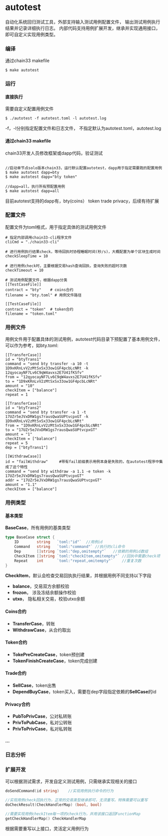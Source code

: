 
# autotest
自动化系统回归测试工具，外部支持输入测试用例配置文件，
输出测试用例执行结果并记录详细执行日志。
内部代码支持用例扩展开发，继承并实现通用接口，即可自定义实现用例类型。

### 编译
通过chain33 makefile
```
$ make autotest
```

### 运行

#### **直接执行**
需要自定义配置用例文件
```
$ ./autotest -f autotest.toml -l autotest.log
```

-f，-l分别指定配置文件和日志文件，
不指定默认为autotest.toml，autotest.log


#### **通过chain33 makefile**
chain33开发人员修改框架或dapp代码，验证测试
```

//启动单节点solo版本chain33，运行默认配置autotest，dapp用于指定需要跑的配置用例
$ make autotest dapp=bty
$ make autotest dapp="bty token"

//dapp=all，执行所有预配置用例
$ make autotest dapp=all
```
目前autotest支持的dapp有，bty(coins） token trade privacy，后续有待扩展


### 配置文件

配置文件为toml格式，用于指定具体的测试用例文件
```
# 指定内部调用chain33-cli程序文件
cliCmd = "./chain33-cli"

# 进行用例执行结果check，等待回执时协程睡眠时间(秒/s)，大概配置为单个区块生成时间
checkSleepTime = 10

# 进行用例check时，主要根据交易hash查询回执，查询失败的超时次数
checkTimeout = 10

# 测试用例配置文件，根据dapp分类
[[TestCaseFile]]
contract = "bty"    # coins合约
filename = "bty.toml" # 用例文件路径

[[TestCaseFile]]
contract = "token"  # token合约
filename = "token.toml"
```


### 用例文件
用例文件用于配置具体的测试用例，autotest代码目录下预配置了基本用例文件，可以作为参考，如bty.toml:
```
[[TransferCase]]
id = "btyTrans1"
command = "send bty transfer -a 10 -t 1D9xKRnLvV2zMtSxSx33ow1GF4pcbLcNRt -k 12qyocayNF7Lv6C9qW4avxs2E7U41fKSfv"
from = "12qyocayNF7Lv6C9qW4avxs2E7U41fKSfv"
to = "1D9xKRnLvV2zMtSxSx33ow1GF4pcbLcNRt"
amount = "10"
checkItem = ["balance"]
repeat = 1

[[TransferCase]]
id = "btyTrans2"
command = "send bty transfer -a 1 -t 17UZr5eJVxDRW1gs7rausQwaSUPtvcpxGT -k 1D9xKRnLvV2zMtSxSx33ow1GF4pcbLcNRt"
from = "1D9xKRnLvV2zMtSxSx33ow1GF4pcbLcNRt"
to = "17UZr5eJVxDRW1gs7rausQwaSUPtvcpxGT"
amount = "1"
checkItem = ["balance"]
repeat = 5
dep = ["btyTrans1"]

[[WithdrawCase]]
id = "failWithdraw"     #带有fail前缀表示用例本身是失败的，在autotest程序中集成了这个特性
command = "send bty withdraw -a 1.1 -e token -k 17UZr5eJVxDRW1gs7rausQwaSUPtvcpxGT"
addr = "17UZr5eJVxDRW1gs7rausQwaSUPtvcpxGT"
amount = "1.1"
checkItem = ["balance"]
```


### 用例类型
#### 基本类型
**BaseCase**，所有用例的基类类型
```go
type BaseCase struct {
	ID        string   `toml:"id"`  //用例id
	Command   string   `toml:"command"` //执行的cli命令
	Dep       []string `toml:"dep,omitempty"`   //依赖的用例id数组
	CheckItem []string `toml:"checkItem,omitempty"` //回执中需要check项
	Repeat    int      `toml:"repeat,omitempty"`    //重复次数
}
```

**CheckItem**，默认会检查交易回执执行结果，并根据用例不同支持以下字段
* **balance**，交易双方余额校验
* **frozon**， 涉及冻结余额操作校验
* **utxo**， 隐私相关交易，校验utxo余额


#### Coins合约
* **TransferCase**，转账
* **WithdrawCase**，从合约取出

#### Token合约
* **TokePreCreateCase**，token预创建
* **TokenFinishCreateCase**，token完成创建

#### Trade合约
* **SellCase**，token出售
* **DependBuyCase**，token买入，需要在dep字段指定依赖的**SellCase**的id

#### Privacy合约
* **PubToPrivCase**，公对私转账
* **PrivToPubCase**，私对公转账
* **PrivToPrivCase**，私对私转账

#### ...

### 日志分析


### 扩展开发
可以根据测试需求，开发自定义测试用例，只需继承实现相关的接口
```go
doSendCommand(id string)    //实现用例执行命令的行为

//实现用例check回执行为，正常的交易类型继承即可，无须重写。特殊需要可以重写
doCheckResult(CheckHandlerMap) (bool, bool)

//需要实现用例checkItem每一项的check行为，并用该接口返回FunctionMap
getCheckHandlerMap() CheckHandlerMap

```
根据需要重写以上接口，灵活定义用例行为